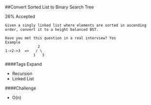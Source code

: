 ##Convert Sorted List to Binary Search Tree

26% Accepted

	Given a singly linked list where elements are sorted in ascending order, convert it to a height balanced BST.

	Have you met this question in a real interview? Yes
	Example
	               2
	1->2->3  =>   / \
	             1   3
####Tags Expand
- Recursion
- Linked List

####Challenge
- O(n)
